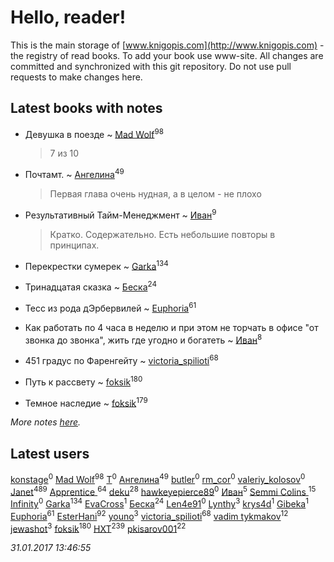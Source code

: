 # Hello, reader!
This is the main storage of [www.knigopis.com](http://www.knigopis.com) - the registry of read books.
To add your book use www-site. All changes are committed and synchronized with this git repository.
Do not use pull requests to make changes here.


## Latest books with notes
* Девушка в поезде ~ [Mad Wolf](users/947/94738840-vkontakte)<sup>98</sup>
    > 7 из 10

* Почтамт. ~ [Ангелина](users/837/83788782-vkontakte)<sup>49</sup>
    > Первая глава очень нудная, а в целом - не плохо

* Результативный Тайм-Менеджмент ~ [Иван](users/111/111223381196748176136-google)<sup>9</sup>
    > Кратко. Содержательно. Есть небольшие повторы в принципах.

* Перекрестки сумерек ~ [Garka](users/115/115753719718250012620-google)<sup>134</sup>

* Тринадцатая сказка ~ [Беска](users/157/1577468-vkontakte)<sup>24</sup>

* Тесс из рода дЭрбервилей ~ [Euphoria](users/106/106304994652616315178-google)<sup>61</sup>

* Как работать по 4 часа в неделю и при этом не торчать в офисе "от звонка до звонка", жить где угодно и богатеть ~ [Иван](users/111/111223381196748176136-google)<sup>8</sup>

* 451 градус по Фаренгейту ~ [victoria_spilioti](users/219/219259003-vkontakte)<sup>68</sup>

* Путь к рассвету ~ [foksik](users/173/1734575-vkontakte)<sup>180</sup>

* Темное наследие ~ [foksik](users/173/1734575-vkontakte)<sup>179</sup>


_More notes [here](latest_books_with_notes.md)._


## Latest users
[konstage](users/164/1647931-vkontakte)<sup>0</sup> 
[Mad Wolf](users/947/94738840-vkontakte)<sup>98</sup> 
[T](users/128/1285226392222771641-mailru)<sup>0</sup> 
[Ангелина](users/837/83788782-vkontakte)<sup>49</sup> 
[butler](users/405/405976511-vkontakte)<sup>0</sup> 
[rm_cor](users/729/72927449-vkontakte)<sup>0</sup> 
[valeriy_kolosov](users/101/101924645-vkontakte)<sup>0</sup> 
[Janet](users/205/20565064-vkontakte)<sup>489</sup> 
[Apprentice ](users/528/52821952-vkontakte)<sup>64</sup> 
[deku](users/384/384194935-vkontakte)<sup>28</sup> 
[hawkeyepierce89](users/317/317314037-vkontakte)<sup>0</sup> 
[Иван](users/111/111223381196748176136-google)<sup>5</sup> 
[Semmi Colins ](users/100/100632786848817999592-google)<sup>15</sup> 
[Infinity](users/112/112221849148277132186-google)<sup>0</sup> 
[Garka](users/115/115753719718250012620-google)<sup>134</sup> 
[EvaCross](users/101/101087736502737132131-google)<sup>1</sup> 
[Беска](users/157/1577468-vkontakte)<sup>24</sup> 
[Len4e91](users/254/254448176-yandex)<sup>0</sup> 
[Lynthy](users/105/105478879380432387317-google)<sup>3</sup> 
[krys4d](users/120/120448101637152-facebook)<sup>1</sup> 
[Gibeka](users/100/100893165099912551761-google)<sup>1</sup> 
[Euphoria](users/106/106304994652616315178-google)<sup>61</sup> 
[EsterHani](users/305/30558181-vkontakte)<sup>92</sup> 
[youno](users/302/302928912-vkontakte)<sup>3</sup> 
[victoria_spilioti](users/219/219259003-vkontakte)<sup>68</sup> 
[vadim tykmakov](users/166/16680343937491159654-mailru)<sup>12</sup> 
[jewashot](users/199/199946725-vkontakte)<sup>3</sup> 
[foksik](users/173/1734575-vkontakte)<sup>180</sup> 
[HXT](users/100/100002563462782-facebook)<sup>239</sup> 
[pkisarov001](users/311/311057796-yandex)<sup>22</sup> 


_31.01.2017 13:46:55_
